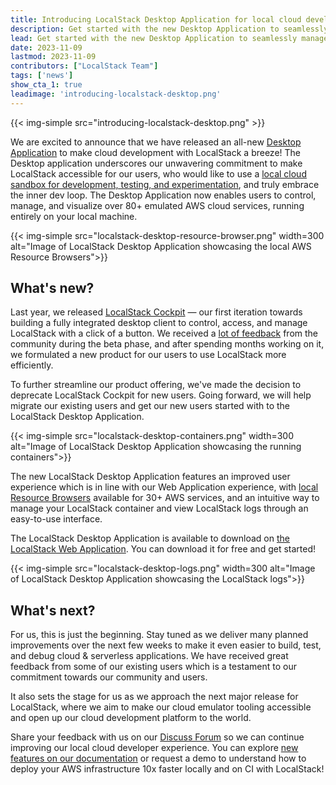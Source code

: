 ```yaml
---
title: Introducing LocalStack Desktop Application for local cloud development & testing
description: Get started with the new Desktop Application to seamlessly manage your LocalStack container while developing, testing, and debugging your cloud & serverless applications.
lead: Get started with the new Desktop Application to seamlessly manage your LocalStack container while developing, testing, and debugging your cloud & serverless applications.
date: 2023-11-09
lastmod: 2023-11-09
contributors: ["LocalStack Team"]
tags: ['news']
show_cta_1: true
leadimage: 'introducing-localstack-desktop.png'
---
```


{{< img-simple src="introducing-localstack-desktop.png" >}}

We are excited to announce that we have released an all-new [Desktop Application](https://localstack.cloud/products/desktop/) to make cloud development with LocalStack a breeze! The Desktop application underscores our unwavering commitment to make LocalStack accessible for our users, who would like to use a [local cloud sandbox for development, testing, and experimentation](https://localstack.cloud/solutions/cloud-emulation/), and truly embrace the inner dev loop. The Desktop Application now enables users to control, manage, and visualize over 80+ emulated AWS cloud services, running entirely on your local machine.

{{< img-simple src="localstack-desktop-resource-browser.png" width=300 alt="Image of LocalStack Desktop Application showcasing the local AWS Resource Browsers">}}

## What's new?

Last year, we released [LocalStack Cockpit](https://localstack.cloud/blog/2022-02-07-localstack-cockpit/) — our first iteration towards building a fully integrated desktop client to control, access, and manage LocalStack with a click of a button. We received a [lot of feedback](https://github.com/localstack/cockpit/issues) from the community during the beta phase, and after spending months working on it, we formulated a new product for our users to use LocalStack more efficiently.

To further streamline our product offering, we've made the decision to deprecate LocalStack Cockpit for new users. Going forward, we will help migrate our existing users and get our new users started with to the LocalStack Desktop Application.

{{< img-simple src="localstack-desktop-containers.png" width=300 alt="Image of LocalStack Desktop Application showcasing the running containers">}}

The new LocalStack Desktop Application features an improved user experience which is in line with our Web Application experience, with [local Resource Browsers](https://docs.localstack.cloud/user-guide/web-application/resource-browser/) available for 30+ AWS services, and an intuitive way to manage your LocalStack container and view LocalStack logs through an easy-to-use interface. 

The LocalStack Desktop Application is available to download on [the LocalStack Web Application](https://app.localstack.cloud/download). You can download it for free and get started!

{{< img-simple src="localstack-desktop-logs.png" width=300 alt="Image of LocalStack Desktop Application showcasing the LocalStack logs">}}

## What's next?

For us, this is just the beginning. Stay tuned as we deliver many planned improvements over the next few weeks to make it even easier to build, test, and debug cloud & serverless applications. We have received great feedback from some of our existing users which is a testament to our commitment towards our community and users. 

It also sets the stage for us as we approach the next major release for LocalStack, where we aim to make our cloud emulator tooling accessible and open up our cloud development platform to the world.

Share your feedback with us on our [Discuss Forum](https://discuss.localstack.cloud) so we can continue improving our local cloud developer experience. You can explore [new features on our documentation](https://docs.localstack.cloud/user-guide/tools/localstack-desktop/) or request a demo to understand how to deploy your AWS infrastructure 10x faster locally and on CI with LocalStack!
